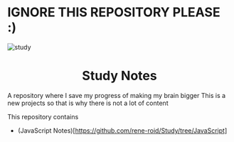 # IGNORE THIS REPOSITORY PLEASE :)

![study](https://socialify.git.ci/rene-roid/study/image?font=Inter&forks=1&language=1&owner=1&pattern=Plus&pulls=1&stargazers=1&theme=Dark)
# <center> Study Notes </center>
A repository where I save my progress of making my brain bigger
This is a new projects so that is why there is not a lot of content

This repository contains
- (JavaScript Notes)[https://github.com/rene-roid/Study/tree/JavaScript]
